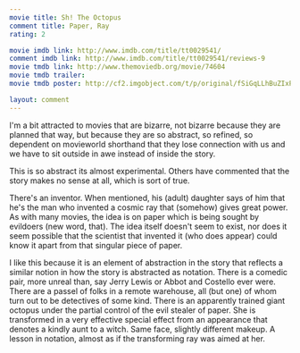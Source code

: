 ```yaml
---
movie title: Sh! The Octopus
comment title: Paper, Ray
rating: 2

movie imdb link: http://www.imdb.com/title/tt0029541/
comment imdb link: http://www.imdb.com/title/tt0029541/reviews-9
movie tmdb link: http://www.themoviedb.org/movie/74604
movie tmdb trailer: 
movie tmdb poster: http://cf2.imgobject.com/t/p/original/fSiGqLLhBuZIxP5v4HgVXn5Nbnw.jpg

layout: comment
---
```


I'm a bit attracted to movies that are bizarre, not bizarre because they are planned that way, but because they are so abstract, so refined, so dependent on movieworld shorthand that they lose connection with us and we have to sit outside in awe instead of inside the story.

This is so abstract its almost experimental. Others have commented that the story makes no sense at all, which is sort of true.

There's an inventor. When mentioned, his (adult) daughter says of him that he's the man who invented a cosmic ray that (somehow) gives great power. As with many movies, the idea is on paper which is being sought by evildoers (new word, that). The idea itself doesn't seem to exist, nor does it seem possible that the scientist that invented it (who does appear) could know it apart from that singular piece of paper. 

I like this because it is an element of abstraction in the story that reflects a similar notion in how the story is abstracted as notation. There is a comedic pair, more unreal than, say Jerry Lewis or Abbot and Costello ever were. There are a passel of folks in a remote warehouse, all (but one) of whom turn out to be detectives of some kind. There is an apparently trained giant octopus under the partial control of the evil stealer of paper. She is transformed in a very effective special effect from an appearance that denotes a kindly aunt to a witch. Same face, slightly different makeup. A lesson in notation, almost as if the transforming ray was aimed at her.